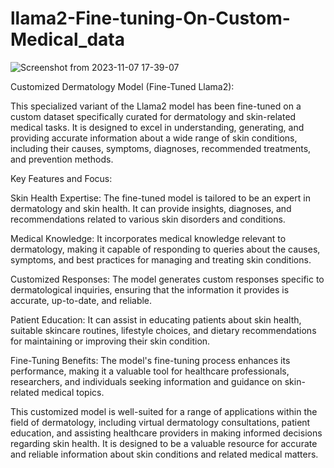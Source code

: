 # llama2-Fine-tuning-On-Custom-Medical_data
![Screenshot from 2023-11-07 17-39-07](https://github.com/Mreeb/llama2-Fine-tuning-On-Custom-Medical_data/assets/103059817/17d2a5f7-6edf-41b4-9da4-0e2672eb0680)

Customized Dermatology Model (Fine-Tuned Llama2):

This specialized variant of the Llama2 model has been fine-tuned on a custom dataset specifically curated for dermatology and skin-related medical tasks. It is designed to excel in understanding, generating, and providing accurate information about a wide range of skin conditions, including their causes, symptoms, diagnoses, recommended treatments, and prevention methods.

Key Features and Focus:

Skin Health Expertise: The fine-tuned model is tailored to be an expert in dermatology and skin health. It can provide insights, diagnoses, and recommendations related to various skin disorders and conditions.

Medical Knowledge: It incorporates medical knowledge relevant to dermatology, making it capable of responding to queries about the causes, symptoms, and best practices for managing and treating skin conditions.

Customized Responses: The model generates custom responses specific to dermatological inquiries, ensuring that the information it provides is accurate, up-to-date, and reliable.

Patient Education: It can assist in educating patients about skin health, suitable skincare routines, lifestyle choices, and dietary recommendations for maintaining or improving their skin condition.

Fine-Tuning Benefits: The model's fine-tuning process enhances its performance, making it a valuable tool for healthcare professionals, researchers, and individuals seeking information and guidance on skin-related medical topics.

This customized model is well-suited for a range of applications within the field of dermatology, including virtual dermatology consultations, patient education, and assisting healthcare providers in making informed decisions regarding skin health. It is designed to be a valuable resource for accurate and reliable information about skin conditions and related medical matters.
